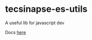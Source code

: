 # tecsinapse-es-utils

A useful lib for javascript dev

Docs [here](https://tecsinapse.github.io/tecsinapse-es-utils)

